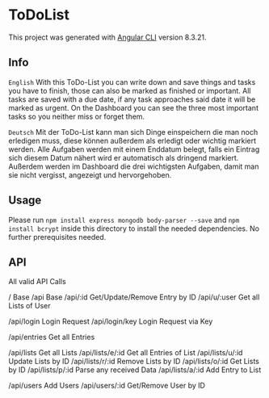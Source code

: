 # ToDoList

This project was generated with [Angular CLI](https://github.com/angular/angular-cli) version 8.3.21.

## Info

`English`
With this ToDo-List you can write down and save things and tasks you have to finish, those can also be marked as finished or important. All tasks are saved with a due date, if any task approaches said date it will be marked as urgent. On the Dashboard you can see the three most important tasks so you neither miss or forget them.

`Deutsch`
Mit der ToDo-List kann man sich Dinge einspeichern die man noch erledigen muss, diese können außerdem als erledigt oder wichtig markiert werden. Alle Aufgaben werden mit einem Enddatum belegt, falls ein Eintrag sich diesem Datum nähert wird er automatisch als dringend markiert. Außerdem werden im Dashboard die drei wichtigsten Aufgaben, damit man sie nicht vergisst, angezeigt und hervorgehoben.

## Usage

Please run `npm install express mongodb body-parser --save` and `npm install bcrypt` inside this directory to install the needed dependencies.
No further prerequisites needed.

## API

All valid API Calls

/                           Base
/api                        Base
/api/:id                    Get/Update/Remove Entry by ID
/api/u/:user                Get all Lists of User

/api/login                  Login Request
/api/login/key              Login Request via Key

/api/entries                Get all Entries

/api/lists                  Get all Lists
/api/lists/e/:id            Get all Entries of List
/api/lists/u/:id            Update Lists by ID
/api/lists/r/:id            Remove Lists by ID
/api/lists/o/:id            Get Lists by ID
/api/lists/p/:id            Parse any received Data
/api/lists/a/:id            Add Entry to List

/api/users                  Add Users
/api/users/:id              Get/Remove User by ID